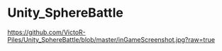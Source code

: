 # Unity_SphereBattle
 
https://github.com/VictoR-Piles/Unity_SphereBattle/blob/master/inGameScreenshot.jpg?raw=true
